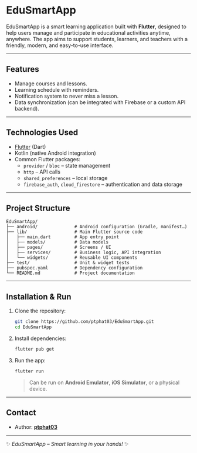 # EduSmartApp

EduSmartApp is a smart learning application built with **Flutter**, designed to help users manage and participate in educational activities anytime, anywhere. The app aims to support students, learners, and teachers with a friendly, modern, and easy-to-use interface.  

---

## Features
- Manage courses and lessons.
- Learning schedule with reminders.
- Notification system to never miss a lesson.
- Data synchronization (can be integrated with Firebase or a custom API backend).

---

## Technologies Used
- [Flutter](https://flutter.dev/) (Dart)
- Kotlin (native Android integration)
- Common Flutter packages:
  - `provider` / `bloc` – state management
  - `http` – API calls
  - `shared_preferences` – local storage
  - `firebase_auth`, `cloud_firestore` – authentication and data storage

---

## Project Structure
```
EduSmartApp/
├── android/              # Android configuration (Gradle, manifest…)
├── lib/                  # Main Flutter source code
│   ├── main.dart         # App entry point
│   ├── models/           # Data models
│   ├── pages/            # Screens / UI
│   ├── services/         # Business logic, API integration
│   └── widgets/          # Reusable UI components
├── test/                 # Unit & widget tests
├── pubspec.yaml          # Dependency configuration
└── README.md             # Project documentation
```

---

## Installation & Run
1. Clone the repository:
   ```bash
   git clone https://github.com/ptphat03/EduSmartApp.git
   cd EduSmartApp
   ```
2. Install dependencies:
   ```bash
   flutter pub get
   ```
3. Run the app:
   ```bash
   flutter run
   ```
   > Can be run on **Android Emulator**, **iOS Simulator**, or a physical device.

---

## Contact
- Author: **[ptphat03](https://github.com/ptphat03)**

---

✨ *EduSmartApp – Smart learning in your hands!* ✨

